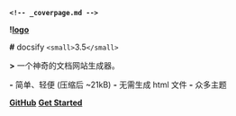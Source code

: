 
**`<!-- _coverpage.md -->`**

**!**[**logo**](**_media/icon.svg**)

**#** docsify `<small>`3.5`</small>`

**>** 一个神奇的文档网站生成器。

**-** 简单、轻便 (压缩后 ~21kB)
**-** 无需生成 html 文件
**-** 众多主题

**[**GitHub**](**https://github.com/docsifyjs/docsify/**)**
**[**Get Started**](**#docsify**)**
